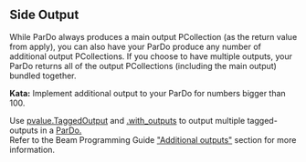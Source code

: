 <!--
  ~ Licensed to the Apache Software Foundation (ASF) under one
  ~ or more contributor license agreements.  See the NOTICE file
  ~ distributed with this work for additional information
  ~ regarding copyright ownership.  The ASF licenses this file
  ~ to you under the Apache License, Version 2.0 (the
  ~ "License"); you may not use this file except in compliance
  ~ with the License.  You may obtain a copy of the License at
  ~
  ~     http://www.apache.org/licenses/LICENSE-2.0
  ~
  ~ Unless required by applicable law or agreed to in writing, software
  ~ distributed under the License is distributed on an "AS IS" BASIS,
  ~ WITHOUT WARRANTIES OR CONDITIONS OF ANY KIND, either express or implied.
  ~ See the License for the specific language governing permissions and
  ~ limitations under the License.
  -->

Side Output
-----------

While ParDo always produces a main output PCollection (as the return value from apply), you can 
also have your ParDo produce any number of additional output PCollections. If you choose to have 
multiple outputs, your ParDo returns all of the output PCollections (including the main output) 
bundled together.

**Kata:** Implement additional output to your ParDo for numbers bigger than 100.

<div class="hint">
  Use <a href="https://beam.apache.org/releases/pydoc/current/apache_beam.pvalue.html#apache_beam.pvalue.TaggedOutput">
  pvalue.TaggedOutput</a> and
  <a href="https://beam.apache.org/releases/pydoc/current/apache_beam.transforms.core.html#apache_beam.transforms.core.ParDo.with_outputs">
  .with_outputs</a> to output multiple tagged-outputs in a
  <a href="https://beam.apache.org/releases/pydoc/current/apache_beam.transforms.core.html#apache_beam.transforms.core.ParDo">
  ParDo.</a>
</div>

<div class="hint">
  Refer to the Beam Programming Guide
  <a href="https://beam.apache.org/documentation/programming-guide/#additional-outputs">
  "Additional outputs"</a> section for more information.
</div>
